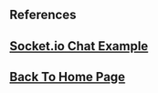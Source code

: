 ## References

## [Socket.io Chat Example](https://socket.io/get-started/chat/)


## [Back To Home Page](../../README.md)
